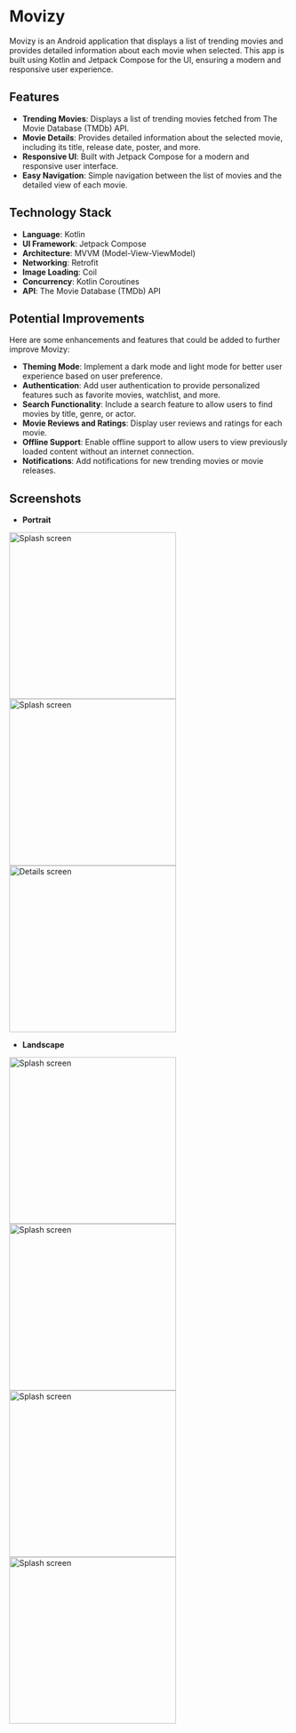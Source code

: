 # Movizy
Movizy is an Android application that displays a list of trending movies and provides detailed information about each movie when selected. This app is built using Kotlin and Jetpack Compose for the UI, ensuring a modern and responsive user experience.

## Features
- **Trending Movies**: Displays a list of trending movies fetched from The Movie Database (TMDb) API.
- **Movie Details**: Provides detailed information about the selected movie, including its title, release date, poster, and more.
- **Responsive UI**: Built with Jetpack Compose for a modern and responsive user interface.
- **Easy Navigation**: Simple navigation between the list of movies and the detailed view of each movie.

## Technology Stack
- **Language**: Kotlin
- **UI Framework**: Jetpack Compose
- **Architecture**: MVVM (Model-View-ViewModel)
- **Networking**: Retrofit
- **Image Loading**: Coil
- **Concurrency**: Kotlin Coroutines
- **API**: The Movie Database (TMDb) API

## Potential Improvements
Here are some enhancements and features that could be added to further improve Movizy:
- **Theming Mode**: Implement a dark mode and light mode for better user experience based on user preference.
- **Authentication**: Add user authentication to provide personalized features such as favorite movies, watchlist, and more.
- **Search Functionality**: Include a search feature to allow users to find movies by title, genre, or actor.
- **Movie Reviews and Ratings**: Display user reviews and ratings for each movie.
- **Offline Support**: Enable offline support to allow users to view previously loaded content without an internet connection.
- **Notifications**: Add notifications for new trending movies or movie releases.

## Screenshots
- **Portrait**
<img src="https://github.com/at-imene/Movizy/assets/78742254/1100f42b-1f69-4f1f-aecc-ea3bedc6534f" alt="Splash screen" width="300"/>
<img src="https://github.com/at-imene/Movizy/assets/78742254/1b205981-da0e-455d-9c81-f6cb7b4c70a8" alt="Splash screen" width="300"/>
<img src="https://github.com/at-imene/Movizy/assets/78742254/ca0c74b1-cb4b-4d40-b352-b1362de78e3c" alt="Details screen" width="300"/>

- **Landscape**
<img src="https://github.com/at-imene/Movizy/assets/78742254/a2bc3452-edb8-453d-a09a-f7341e9a27cc" alt="Splash screen" height="300"/>
<img src="https://github.com/at-imene/Movizy/assets/78742254/b8266c14-0a47-4b6c-92be-572b1047d9d9" alt="Splash screen" height="300"/>
<img src="https://github.com/at-imene/Movizy/assets/78742254/da89e719-28d6-47a6-a116-a93120c2b446" alt="Splash screen" height="300"/>
<img src="https://github.com/at-imene/Movizy/assets/78742254/6ced42a9-2e45-410b-8f11-ca151e1fc82d" alt="Splash screen" height="300"/>
